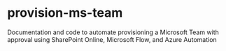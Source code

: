 # provision-ms-team
Documentation and code to automate provisioning a Microsoft Team with approval using SharePoint Online, Microsoft Flow, and Azure Automation
